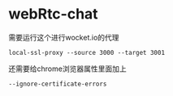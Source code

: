 # webRtc-chat

需要运行这个进行wocket.io的代理
```
local-ssl-proxy --source 3000 --target 3001
```
还需要给chrome浏览器属性里面加上
``` 
--ignore-certificate-errors
``` 